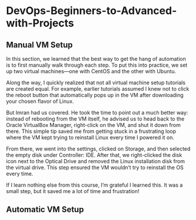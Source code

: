 # DevOps-Beginners-to-Advanced-with-Projects  


## Manual VM Setup  

In this section, we learned that the best way to get the hang of automation is to first manually walk through each step. To put this into practice, we set up two virtual machines—one with CentOS and the other with Ubuntu.

Along the way, I quickly realized that not all virtual machine setup tutorials are created equal. For example, earlier tutorials assumed I knew not to click the reboot button that automatically pops up in the VM after downloading your chosen flavor of Linux.

But Imran had us covered. He took the time to point out a much better way: instead of rebooting from the VM itself, he advised us to head back to the Oracle VirtualBox Manager, right-click on the VM, and shut it down from there. This simple tip saved me from getting stuck in a frustrating loop where the VM kept trying to reinstall Linux every time I powered it on.

From there, we went into the settings, clicked on Storage, and then selected the empty disk under Controller: IDE. After that, we right-clicked the disk icon next to the Optical Drive and removed the Linux installation disk from the virtual drive. This step ensured the VM wouldn’t try to reinstall the OS every time.

If I learn nothing else from this course, I’m grateful I learned this. It was a small step, but it saved me a lot of time and frustration!


## Automatic VM Setup 
